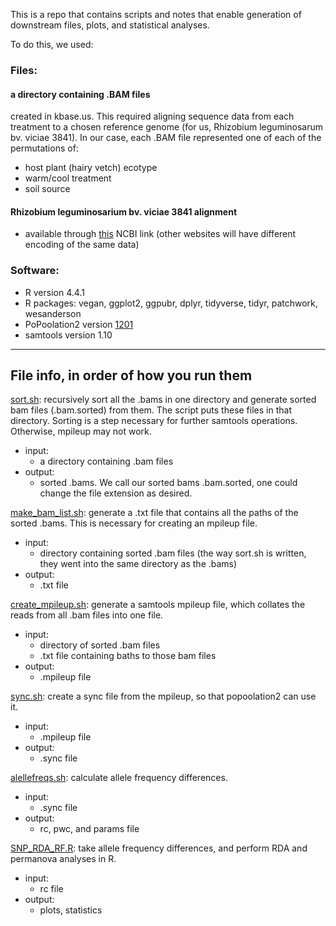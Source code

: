 This is a repo that contains scripts and notes that enable generation of downstream files, plots, and statistical analyses. 

To do this, we used:

### Files:

#### a directory containing .BAM files
created in kbase.us. This required aligning sequence data from each treatment to a chosen reference genome (for us, Rhizobium leguminosarum bv. viciae 3841). In our case, each .BAM file represented one of each of the permutations of:

 - host plant (hairy vetch) ecotype
 - warm/cool treatment
 - soil source

#### Rhizobium leguminosarium bv. viciae 3841 alignment
   - available through [this](https://www.ncbi.nlm.nih.gov/nuccore/NC_008380.1) NCBI link (other websites will have different encoding of the same data)  


### Software: 
* R version 4.4.1
* R packages: vegan, ggplot2, ggpubr, dplyr, tidyverse, tidyr, patchwork, wesanderson
* PoPoolation2 version [1201](https://sourceforge.net/projects/popoolation2/files/popoolation2_1201.zip/download)
* samtools version 1.10


***


## File info, in order of how you run them
[sort.sh](scripts/sort.sh): recursively sort all the .bams in one directory and generate sorted bam files (.bam.sorted) from them. The script puts these files in that directory. Sorting is a step necessary for further samtools operations. Otherwise, mpileup may not work. 
- input:    
   - a directory containing .bam files 
- output:   
   - sorted .bams. We call our sorted bams .bam.sorted, one could change the file extension as desired. 

[make_bam_list.sh](scripts/make_bam_list.sh): generate a .txt file that contains all the paths of the sorted .bams. This is necessary for creating an mpileup file.
- input:
   - directory containing sorted .bam files (the way sort.sh is written, they went into the same directory as the .bams)
- output:
   - .txt file

[create_mpileup.sh](scripts/create_mpileup.sh): generate a samtools mpileup file, which collates the reads from all .bam files into one file.
- input:   
   - directory of sorted .bam files
   - .txt file containing baths to those bam files
- output:   
   - .mpileup file


[sync.sh](scripts/sync.sh): create a sync file from the mpileup, so that popoolation2 can use it.
- input:   
   - .mpileup file
- output:   
   - .sync file

[alellefreqs.sh](scripts/allelefreqs.sh): calculate allele frequency differences. 
- input:
   - .sync file 
- output: 
   - rc, pwc, and params file

[SNP_RDA_RF.R](scripts/SNP_RDA_RF.R): take allele frequency differences, and perform RDA and permanova analyses in R. 

- input: 
   - rc file
- output:
   - plots, statistics




